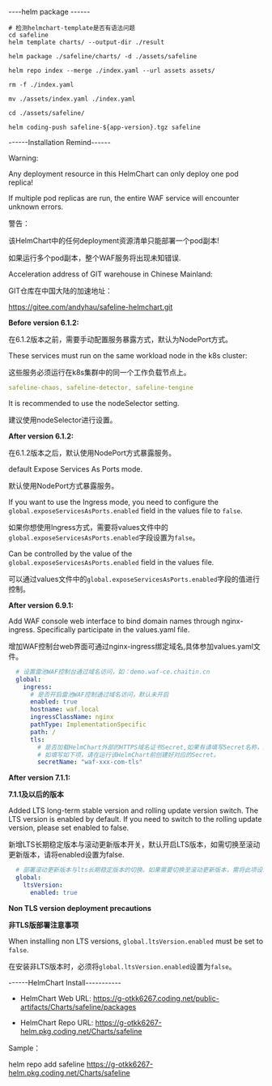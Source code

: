 ----helm package ------


```shell
# 检测helmchart-template是否有语法问题
cd safeline
helm template charts/ --output-dir ./result 
```

```shell
helm package ./safeline/charts/ -d ./assets/safeline

helm repo index --merge ./index.yaml --url assets assets/

rm -f ./index.yaml

mv ./assets/index.yaml ./index.yaml

cd ./assets/safeline/

helm coding-push safeline-${app-version}.tgz safeline
```

------Installation Remind------

Warning: 

Any deployment resource in this HelmChart can only deploy one pod replica!

If multiple pod replicas are run, the entire WAF service will encounter unknown errors.

警告：

该HelmChart中的任何deployment资源清单只能部署一个pod副本!

如果运行多个pod副本，整个WAF服务将出现未知错误.

Acceleration address of GIT warehouse in Chinese Mainland:

GIT仓库在中国大陆的加速地址：

https://gitee.com/andyhau/safeline-helmchart.git

**Before version 6.1.2:**

在6.1.2版本之前，需要手动配置服务暴露方式，默认为NodePort方式。

These services must run on the same workload node in the k8s cluster:

这些服务必须运行在k8s集群中的同一个工作负载节点上。

```yaml
safeline-chaos, safeline-detector, safeline-tengine
```

It is recommended to use the nodeSelector setting.

建议使用nodeSelector进行设置。

**After version 6.1.2:**

在6.1.2版本之后，默认使用NodePort方式暴露服务。

default Expose Services As Ports mode.

默认使用NodePort方式暴露服务。

If you want to use the Ingress mode, you need to configure the `global.exposeServicesAsPorts.enabled` field in the values file to `false`.

如果你想使用Ingress方式，需要将values文件中的`global.exposeServicesAsPorts.enabled`字段设置为`false`。

Can be controlled by the value of the `global.exposeServicesAsPorts.enabled` field in the values file.

可以通过values文件中的`global.exposeServicesAsPorts.enabled`字段的值进行控制。

**After version 6.9.1:**

Add WAF console web interface to bind domain names through nginx-ingress.
Specifically participate in the values.yaml file.

增加WAF控制台web界面可通过nginx-ingress绑定域名,具体参加values.yaml文件。

```yaml
  # 设置雷池WAF控制台通过域名访问，如：demo.waf-ce.chaitin.cn
  global:
    ingress:
      # 是否开启雷池WAF控制通过域名访问，默认未开启
      enabled: true
      hostname: waf.local
      ingressClassName: nginx
      pathType: ImplementationSpecific
      path: /
      tls:
        # 是否加载HelmChart外部的HTTPS域名证书Secret,如果有请填写Secret名称，默认不填写及域名仅开启http访问.
        # 如填写如下项，请在运行该HelmChart前创建好对应的Secret。
        secretName: "waf-xxx-com-tls"
```

**After version 7.1.1:**

**7.1.1及以后的版本**

Added LTS long-term stable version and rolling update version switch. 
The LTS version is enabled by default. 
If you need to switch to the rolling update version, please set enabled to false.

新增LTS长期稳定版本与滚动更新版本开关，默认开启LTS版本，如需切换至滚动更新版本，请将enabled设置为false.

```yaml
  # 部署滚动更新版本与lts长期稳定版本的切换。如果需要切换至滚动更新版本，需将此项设置为false，该选项默认开启。
  global:
    ltsVersion:
      enabled: true
```
**Non TLS version deployment precautions**

**非TLS版部署注意事项**

When installing non LTS versions, `global.ltsVersion.enabled` must be set to `false`.

在安装非LTS版本时，必须将`global.ltsVersion.enabled`设置为`false`。


------HelmChart Install-----------

- HelmChart Web URL:
https://g-otkk6267.coding.net/public-artifacts/Charts/safeline/packages

- HelmChart Repo URL:
https://g-otkk6267-helm.pkg.coding.net/Charts/safeline

Sample：

helm repo add safeline https://g-otkk6267-helm.pkg.coding.net/Charts/safeline